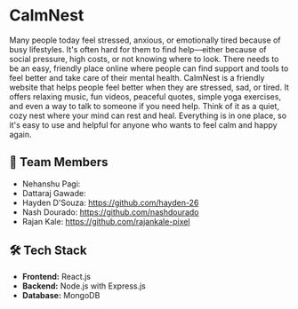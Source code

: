 # CalmNest
Many people today feel stressed, anxious, or emotionally tired because of busy lifestyles. It's often hard for them to find help—either because of social pressure, high costs, or not knowing where to look. There needs to be an easy, friendly place online where people can find support and tools to feel better and take care of their mental health.
CalmNest is a friendly website that helps people feel better when they are stressed, sad, or tired. It offers relaxing music, fun videos, peaceful quotes, simple yoga exercises, and even a way to talk to someone if you need help.
Think of it as a quiet, cozy nest where your mind can rest and heal. Everything is in one place, so it's easy to use and helpful for anyone who wants to feel calm and happy again.

## 👥 Team Members
- Nehanshu Pagi:
- Dattaraj Gawade:
- Hayden D'Souza: https://github.com/hayden-26
- Nash Dourado: https://github.com/nashdourado
- Rajan Kale: https://github.com/rajankale-pixel

## 🛠 Tech Stack
- **Frontend:** React.js
- **Backend:** Node.js with Express.js
- **Database:** MongoDB
